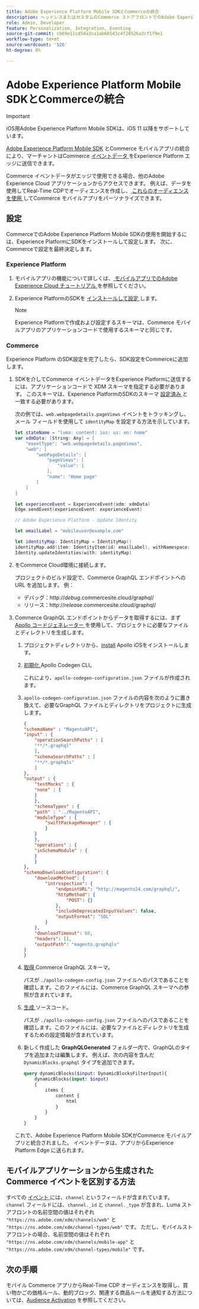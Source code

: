 ```yaml
---
title: Adobe Experience Platform Mobile SDKとCommerceの統合
description: ヘッドレスまたはカスタムのCommerce ストアフロントでのAdobe Experience Platform Mobile SDKの使用方法について説明します。
role: Admin, Developer
feature: Personalization, Integration, Eventing
source-git-commit: cb69e11cd54a3ca1ab66543c4f28526a3cf1f9e1
workflow-type: tm+mt
source-wordcount: '526'
ht-degree: 0%

---
```


# Adobe Experience Platform Mobile SDKとCommerceの統合

>[!IMPORTANT]
>
>iOS用Adobe Experience Platform Mobile SDKは、iOS 11 以降をサポートしています。

[Adobe Experience Platform Mobile SDK](https://developer.adobe.com/client-sdks/home/) とCommerce モバイルアプリの統合により、マーチャントはCommerce [ イベントデータ ](events.md) をExperience Platform エッジに送信できます。

Commerce イベントデータがエッジで使用できる場合、他のAdobe Experience Cloud アプリケーションからアクセスできます。 例えば、データを使用してReal-Time CDPでオーディエンスを作成し、[ これらのオーディエンスを使用 ](https://experienceleague.adobe.com/docs/commerce-admin/customers/audience-activation.html) してCommerce モバイルアプリをパーソナライズできます。

## 設定

CommerceでのAdobe Experience Platform Mobile SDKの使用を開始するには、Experience PlatformにSDKをインストールして設定します。 次に、Commerceで設定を最終決定します。

### Experience Platform

1. モバイルアプリの機能について詳しくは、[ モバイルアプリでのAdobe Experience Cloud チュートリアル ](https://experienceleague.adobe.com/docs/platform-learn/implement-mobile-sdk/overview.html) を参照してください。

1. Experience PlatformのSDKを [ インストールして設定 ](https://developer.adobe.com/client-sdks/documentation/getting-started/) します。

   >[!NOTE]
   >
   >Experience Platformで作成および設定するスキーマは、Commerce モバイルアプリのアプリケーションコードで使用するスキーマと同じです。

### Commerce

Experience Platform のSDK設定を完了したら、SDK設定をCommerceに追加します。

1. SDKを介してCommerce イベントデータをExperience Platformに送信するには、アプリケーションコードで XDM スキーマを指定する必要があります。 このスキーマは、Experience PlatformのSDKのスキーマ [ 設定済み ](https://developer.adobe.com/client-sdks/home/getting-started/set-up-schemas-and-datasets/) と一致する必要があります。

   次の例では、`web.webpagedetails.pageViews` イベントをトラッキングし、メール フィールドを使用して `identityMap` を設定する方法を示しています。

   ```swift
   let stateName = "luma: content: ios: us: en: home"
   var xdmData: [String: Any] = [
       "eventType": "web.webpagedetails.pageViews",
       "web": [
           "webPageDetails": [
               "pageViews": [
                   "value": 1
               ],
               "name": "Home page"
           ]
       ]
   ]
   
   let experienceEvent = ExperienceEvent(xdm: xdmData)
   Edge.sendEvent(experienceEvent: experienceEvent)
   
   // Adobe Experience Platform - Update Identity
   
   let emailLabel = "mobileuser@example.com"
   
   let identityMap: IdentityMap = IdentityMap()
   identityMap.add(item: IdentityItem(id: emailLabel), withNamespace: "Email")
   Identity.updateIdentities(with: identityMap)
   ```

1. をCommerce Cloud環境に接続します。

   プロジェクトのビルド設定で、Commerce GraphQL エンドポイントへの URL を追加します。 例：

   - デバッグ：http://_debug_.commercesite.cloud/graphql/
   - リリース：http://_release_.commercesite.cloud/graphql/

1. Commerce GraphQL エンドポイントからデータを取得するには、まず [Apollo コードジェネレーター ](https://www.apollographql.com/docs/ios/) を使用して、プロジェクトに必要なファイルとディレクトリを生成します。

   1. プロジェクトディレクトリから、[install](https://www.apollographql.com/docs/ios/get-started#1-install-the-apollo-frameworks) Apollo iOSをインストールします。

   1. [ 初期化 ](https://www.apollographql.com/docs/ios/code-generation/codegen-cli/#initialize) Apollo Codegen CLI。

      これにより、`apollo-codegen-configuration.json` ファイルが作成されます。

   1. `apollo-codegen-configuration.json` ファイルの内容を次のように置き換えて、必要なGraphQL ファイルとディレクトリをプロジェクトに生成します。

      ```json
      {
      "schemaName" : "MagentoAPI",
      "input" : {
          "operationSearchPaths" : [
          "**/*.graphql"
          ],
          "schemaSearchPaths" : [
          "**/*.graphqls"
          ]
      },
      "output" : {
          "testMocks" : {
          "none" : {
          }
          },
          "schemaTypes" : {
          "path" : "../MagentoAPI",
          "moduleType" : {
              "swiftPackageManager" : {
              }
          }
          },
          "operations" : {
          "inSchemaModule" : {
          }
          }
      },
      "schemaDownloadConfiguration": {
          "downloadMethod": {
              "introspection": {
                  "endpointURL": "http://magento24.com/graphql/",
                  "httpMethod": {
                      "POST": {}
                  },
                  "includeDeprecatedInputValues": false,
                  "outputFormat": "SDL"
              }
          },
          "downloadTimeout": 60,
          "headers": [],
          "outputPath": "magento.graphqls"
      }
      }
      ```

   1. [ 取得 ](https://www.apollographql.com/docs/ios/code-generation/codegen-cli/#fetch-schema) Commerce GraphQL スキーマ。

      パスが `./apollo-codegen-config.json` ファイルへのパスであることを確認します。このファイルには、Commerce GraphQL スキーマへの参照が含まれています。

   1. [ 生成 ](https://www.apollographql.com/docs/ios/code-generation/codegen-cli/#generate) ソースコード。

      パスが `./apollo-codegen-config.json` ファイルへのパスであることを確認します。このファイルには、必要なファイルとディレクトリを生成するための設定情報が含まれています。

   1. 新しく作成した **GraphQLGenerated** フォルダー内で、GraphQLのタイプを追加または編集します。 例えば、次の内容を含んだ `DynamicBlocks.graphql` タイプを追加できます。

      ```graphql
      query dynamicBlocks($input: DynamicBlocksFilterInput){
          dynamicBlocks(input: $input)
          {
              items {
                  content {
                      html
                  }
              }
          }
      }
      ```

   これで、Adobe Experience Platform Mobile SDKがCommerce モバイルアプリと統合されました。 イベントデータは、アプリからExperience Platform Edge に送られます。

## モバイルアプリケーションから生成されたCommerce イベントを区別する方法

すべての [ イベント ](events.md) には、`channel` というフィールドが含まれています。 `channel` フィールドには、`channel._id` と `channel._type` が含まれ、Luma ストアフロントの名前空間の値はそれぞれ `"https://ns.adobe.com/xdm/channels/web"` と `"https://ns.adobe.com/xdm/channel-types/web"` です。 ただし、モバイルストアフロントの場合、名前空間の値はそれぞれ `"https://ns.adobe.com/xdm/channels/mobile-app"` と `"https://ns.adobe.com/xdm/channel-types/mobile"` です。

## 次の手順

モバイル Commerce アプリからReal-Time CDP オーディエンスを取得し、買い物かごの価格ルール、動的ブロック、関連する商品ルールを通知する方法については、[Audience Activation](https://experienceleague.adobe.com/docs/commerce-admin/customers/audience-activation.html#retrieve-audiences-using-the-adobe-experience-platform-mobile-sdk) を参照してください。

